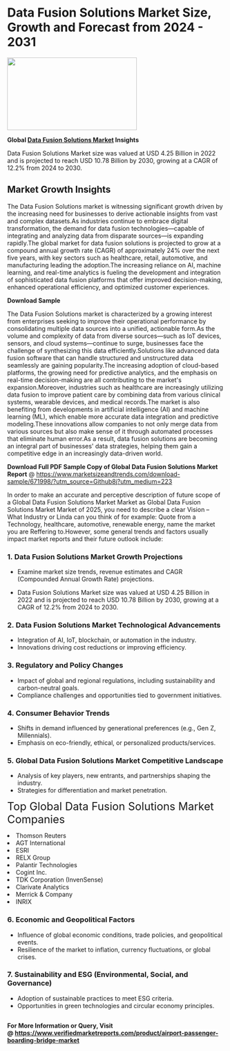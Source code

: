 <H1>Data Fusion Solutions Market Size, Growth and Forecast from 2024 - 2031</H1><img class="aligncenter size-medium wp-image-584254" src="https://thirdeyenews.in/wp-content/uploads/2024/09/Global-Market-Research-300x168.jpeg" alt="" width="300" height="168" /><p><strong>Global&nbsp;<a href="https://www.marketsizeandtrends.com/download-sample/671998/?utm_source=Github8j?utm_medium=223">Data Fusion Solutions Market</a> Insights</strong></p><p>Data Fusion Solutions Market size was valued at USD 4.25 Billion in 2022 and is projected to reach USD 10.78 Billion by 2030, growing at a CAGR of 12.2% from 2024 to 2030.</p><p><h2>Market Growth Insights</h2> <p>The Data Fusion Solutions market is witnessing significant growth driven by the increasing need for businesses to derive actionable insights from vast and complex datasets.As industries continue to embrace digital transformation, the demand for data fusion technologies—capable of integrating and analyzing data from disparate sources—is expanding rapidly.The global market for data fusion solutions is projected to grow at a compound annual growth rate (CAGR) of approximately 24% over the next five years, with key sectors such as healthcare, retail, automotive, and manufacturing leading the adoption.The increasing reliance on AI, machine learning, and real-time analytics is fueling the development and integration of sophisticated data fusion platforms that offer improved decision-making, enhanced operational efficiency, and optimized customer experiences.</p> <p><strong>Download Sample</strong></p> <p>The Data Fusion Solutions market is characterized by a growing interest from enterprises seeking to improve their operational performance by consolidating multiple data sources into a unified, actionable form.As the volume and complexity of data from diverse sources—such as IoT devices, sensors, and cloud systems—continue to surge, businesses face the challenge of synthesizing this data efficiently.Solutions like advanced data fusion software that can handle structured and unstructured data seamlessly are gaining popularity.The increasing adoption of cloud-based platforms, the growing need for predictive analytics, and the emphasis on real-time decision-making are all contributing to the market's expansion.Moreover, industries such as healthcare are increasingly utilizing data fusion to improve patient care by combining data from various clinical systems, wearable devices, and medical records.The market is also benefiting from developments in artificial intelligence (AI) and machine learning (ML), which enable more accurate data integration and predictive modeling.These innovations allow companies to not only merge data from various sources but also make sense of it through automated processes that eliminate human error.As a result, data fusion solutions are becoming an integral part of businesses' data strategies, helping them gain a competitive edge in an increasingly data-driven world.</p> <p><span class=""><strong>Download Full PDF Sample Copy of Global Data Fusion Solutions Market Report</strong> @ <a href="https://www.marketsizeandtrends.com/download-sample/671998/?utm_source=Github8j?utm_medium=223" target="_blank">https://www.marketsizeandtrends.com/download-sample/671998/?utm_source=Github8j?utm_medium=223</a></span></p><p>In order to make an accurate and perceptive description of future scope of a Global&nbsp;Data Fusion Solutions Market Market as Global&nbsp;Data Fusion Solutions Market Market of 2025, you need to describe a clear Vision &ndash; What Industry or Linda can you think of for example: Quote from a Technology, healthcare, automotive, renewable energy, name the market you are Reffering to.However, some general trends and factors usually impact market reports and their future outlook include:</p><h3>1.&nbsp;<strong>Data Fusion Solutions Market Growth Projections</strong></h3><ul><li>Examine market size trends, revenue estimates and CAGR (Compounded Annual Growth Rate) projections.</li><li><p>Data Fusion Solutions Market size was valued at USD 4.25 Billion in 2022 and is projected to reach USD 10.78 Billion by 2030, growing at a CAGR of 12.2% from 2024 to 2030.</p></li></ul><h3>2.&nbsp;<strong>Data Fusion Solutions Market Technological Advancements</strong></h3><ul><li>Integration of AI, IoT, blockchain, or automation in the industry.</li><li>Innovations driving cost reductions or improving efficiency.</li></ul><h3>3.&nbsp;<strong>Regulatory and Policy Changes</strong></h3><ul><li>Impact of global and regional regulations, including sustainability and carbon-neutral goals.</li><li>Compliance challenges and opportunities tied to government initiatives.</li></ul><h3>4.&nbsp;<strong>Consumer Behavior Trends</strong></h3><ul><li>Shifts in demand influenced by generational preferences (e.g., Gen Z, Millennials).</li><li>Emphasis on eco-friendly, ethical, or personalized products/services.</li></ul><h3>5.&nbsp;<strong>Global Data Fusion Solutions Market Competitive Landscape</strong></h3><ul><li>Analysis of key players, new entrants, and partnerships shaping the industry.</li><li>Strategies for differentiation and market penetration.</li></ul><p data-pm-slice="1 1 []"><span style="color: inherit; font-family: inherit; font-size: 25px;">Top Global Data Fusion Solutions Market Companies</span></p><div class="" data-test-id=""><p><li>Thomson Reuters</li><li> AGT International</li><li> ESRI</li><li> RELX Group</li><li> Palantir Technologies</li><li> Cogint Inc.</li><li> TDK Corporation (InvenSense)</li><li> Clarivate Analytics</li><li> Merrick & Company</li><li> INRIX</li></p></div><h3>6.&nbsp;<strong>Economic and Geopolitical Factors</strong></h3><ul><li>Influence of global economic conditions, trade policies, and geopolitical events.</li><li>Resilience of the market to inflation, currency fluctuations, or global crises.</li></ul><h3>7.&nbsp;<strong>Sustainability and ESG (Environmental, Social, and Governance)</strong></h3><ul><li>Adoption of sustainable practices to meet ESG criteria.</li><li>Opportunities in green technologies and circular economy principles.</li></ul><h2><strong style="font-size: 14px;">For More Information or Query, Visit @&nbsp;</strong><a style="background-color: #ffffff; font-size: 14px;" href="https://www.marketsizeandtrends.com/report/data-fusion-solutions-market/" target="_blank">https://www.verifiedmarketreports.com/product/airport-passenger-boarding-bridge-market</a></h2>